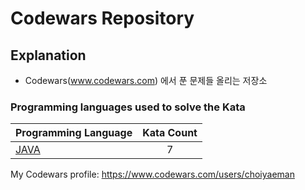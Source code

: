 # Codewars Repository

## Explanation
- Codewars(www.codewars.com) 에서 푼 문제들 올리는 저장소

### Programming languages used to solve the Kata

|    Programming Language  |    Kata Count  |
|----------|:-------------:|
| [JAVA](https://github.com/choiyaeman/codewars/tree/main/language/java) |7|

My Codewars profile: https://www.codewars.com/users/choiyaeman
